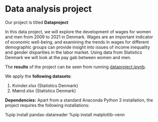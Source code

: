 # Data analysis project

Our project is titled **Dataproject**

In this data project, we will explore the development of wages for women and men from 2009 to 2021 in Denmark. Wages are an important indicator of economic well-being, and examining the trends in wages for different demographic groups can provide insight into issues of income inequality and gender disparities in the labor market. Using data from Statistics Denmark we will look at the pay gab between women and men. 

The **results** of the project can be seen from running [dataproject.ipynb](dataproject.ipynb).

We apply the **following datasets**:

1. Kvinder.xlsx (Statistics Denmark) 
1. Mænd.xlsx (Statistics Denmark)

**Dependencies:** Apart from a standard Anaconda Python 3 installation, the project requires the following installations:

%pip install pandas-datareader
%pip install matplotlib-venn
